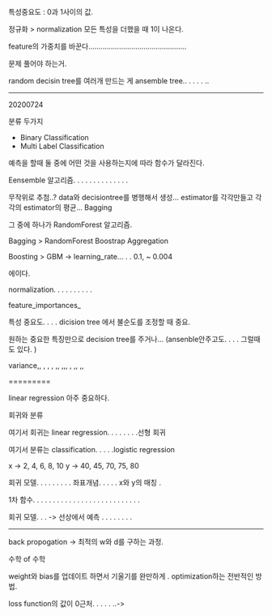 특성중요도 : 0과 1사이의 값. 

정규화 > normalization  모든 특성을 더했을 때 1이 나온다. 



feature의 가중치를 바꾼다................................................


문제 풀어야 하는거. 

random decisin tree를 여러개 만드는 게 ansemble tree.. . . . . ..

----------------------------------

20200724


분류 두가지 

* Binary Classification
* Multi Label Classification

예측을 할때 둘 중에 어떤 것을 사용하는지에 따라 함수가 달라진다. 



Eensemble 알고리즘. . . . . . . . . . . . . .

무작위로 추첨..? data와 decisiontree를 병행해서 생성... estimator를 각각만들고 각각의 estimator의 평균...  Bagging

그 중에 하나가 RandomForest 알고리즘.



Bagging > RandomForest
Boostrap Aggregation

Boosting > GBM  -> learning_rate... . .  0.1, ~ 0.004

에이다. 

normalization. . . . . . . . . . 

feature_importances_

특성 중요도.  .  .  . dicision tree 에서 불순도를 조정할 때 중요. 

원하는 중요한 특징만으로 decision tree를 주거나... (ansenble안주고도. . . . 그럴때도 있다. )

variance,, , , , ,, ,,, , ,, ,,  



=========


linear regression 아주 중요하다. 

회귀와 분류

여기서 회귀는 linear regression. . . . . . . .선형 회귀 

여기서 분류는 classification. . . . .logistic regression



x -> 2, 4, 6, 8, 10
y -> 40, 45, 70, 75, 80

회귀 모델. . . . . . . . . 좌표개념. . . . .  x와 y의 매칭 . 

1차 함수. . . . . . . . . . . . . . . . . . . . . . . . . . .

회귀 모델. . . -> 선상에서 예측 . . . . . . . .                    

---

back propogation -> 최적의 w와 d를 구하는 과정. 

수학 of 수학

weight와 bias를 업데이트 하면서 기울기를 완만하게 . optimization하는 전반적인 방법. 


loss function의 값이 0근처.   . . . . ..->

